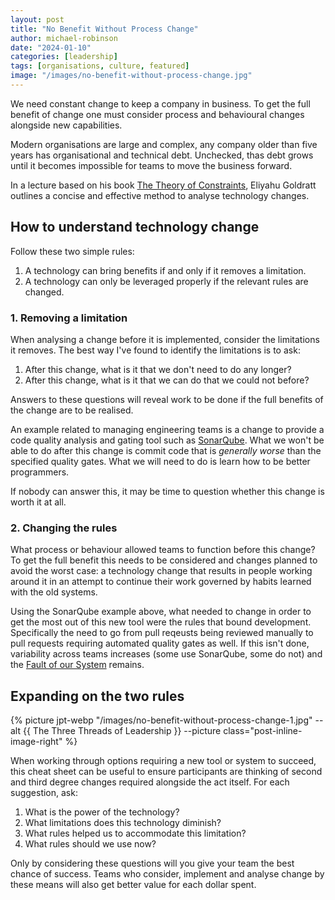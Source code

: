 ```yaml
---
layout: post
title: "No Benefit Without Process Change"
author: michael-robinson
date: "2024-01-10"
categories: [leadership]
tags: [organisations, culture, featured]
image: "/images/no-benefit-without-process-change.jpg"
---
```


We need constant change to keep a company in business. To get the full benefit of change one must consider process and behavioural changes alongside new capabilities.

Modern organisations are large and complex, any company older than five years has organisational and technical debt. Unchecked, thas debt grows until it becomes impossible for teams to move the business forward.

In a lecture based on his book [The Theory of Constraints](https://www.amazon.com/Theory-Constraints-Eliyahu-M-Goldratt/dp/0884271668), Eliyahu Goldratt outlines a concise and effective method to analyse technology changes.

## How to understand technology change

Follow these two simple rules:

1. A technology can bring benefits if and only if it removes a limitation.
2. A technology can only be leveraged properly if the relevant rules are changed.

### 1. Removing a limitation

When analysing a change before it is implemented, consider the limitations it removes. The best way I've found to identify the limitations is to ask:

1. After this change, what is it that we don't need to do any longer?
2. After this change, what is it that we can do that we could not before?

Answers to these questions will reveal work to be done if the full benefits of the change are to be realised.

An example related to managing engineering teams is a change to provide a code quality analysis and gating tool such as [SonarQube](https://www.sonarsource.com/products/sonarqube/). What we won't be able to do after this change is commit code that is _generally worse_ than the specified quality gates. What we will need to do is learn how to be better programmers.

If nobody can answer this, it may be time to question whether this change is worth it at all.

### 2. Changing the rules

What process or behaviour allowed teams to function before this change? To get the full benefit this needs to be considered and changes planned to avoid the worst case: a technology change that results in people working around it in an attempt to continue their work governed by habits learned with the old systems.

Using the SonarQube example above, what needed to change in order to get the most out of this new tool were the rules that bound development. Specifically the need to go from pull reqeusts being reviewed manually to pull requests requiring automated quality gates as well. If this isn't done, variability across teams increases (some use SonarQube, some do not) and the [Fault of our System](/faults-of-the-system#faults-of-the-system) remains.

## Expanding on the two rules

{% picture jpt-webp "/images/no-benefit-without-process-change-1.jpg" --alt {{ The Three Threads of Leadership }} --picture class="post-inline-image-right" %}

When working through options requiring a new tool or system to succeed, this cheat sheet can be useful to ensure participants are thinking of second and third degree changes required alongside the act itself. For each suggestion, ask:

1. What is the power of the technology?
2. What limitations does this technology diminish?
3. What rules helped us to accommodate this limitation?
4. What rules should we use now?

Only by considering these questions will you give your team the best chance of success. Teams who consider, implement and analyse change by these means will also get better value for each dollar spent.
